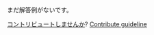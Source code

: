 
まだ解答例がないです。

[コントリビュートしませんか](https://github.com/BFEdev/BFE.dev-solutions/blob/main/question/what-are-web-workers-and-service-workers_ja.md)?  [Contribute guideline](https://github.com/BFEdev/BFE.dev-solutions#how-to-contribute)
